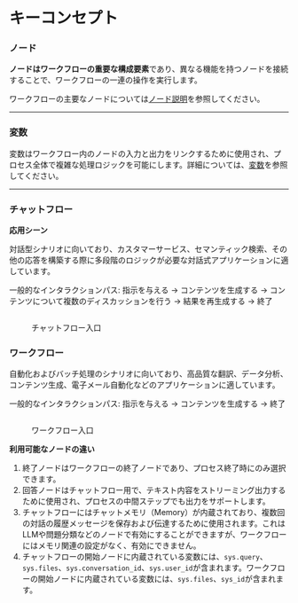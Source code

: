 # キーコンセプト

### ノード

**ノードはワークフローの重要な構成要素**であり、異なる機能を持つノードを接続することで、ワークフローの一連の操作を実行します。

ワークフローの主要なノードについては[ノード説明](node/)を参照してください。

***

### 変数

変数はワークフロー内のノードの入力と出力をリンクするために使用され、プロセス全体で複雑な処理ロジックを可能にします。詳細については、[変数](variables.md)を参照してください。

***

### チャットフロー

**応用シーン**

対話型シナリオに向いており、カスタマーサービス、セマンティック検索、その他の応答を構築する際に多段階のロジックが必要な対話式アプリケーションに適しています。

一般的なインタラクションパス: 指示を与える → コンテンツを生成する → コンテンツについて複数のディスカッションを行う → 結果を再生成する → 終了

<figure><img src="https://assets-docs.dify.ai//img/jp/workflow/9cafe4803a5c34f3b700d73923ba15f5.webp" alt=""><figcaption><p>チャットフロー入口</p></figcaption></figure>

### ワークフロー

自動化およびバッチ処理のシナリオに向いており、高品質な翻訳、データ分析、コンテンツ生成、電子メール自動化などのアプリケーションに適しています。

一般的なインタラクションパス: 指示を与える → コンテンツを生成する → 終了

<figure><img src="https://assets-docs.dify.ai//img/jp/workflow/04285477f1c8ededeb8b0dbbf0942063.webp" alt=""><figcaption><p>ワークフロー入口</p></figcaption></figure>

**利用可能なノードの違い**

1. 終了ノードはワークフローの終了ノードであり、プロセス終了時にのみ選択できます。
2. 回答ノードはチャットフロー用で、テキスト内容をストリーミング出力するために使用され、プロセスの中間ステップでも出力をサポートします。
3. チャットフローにはチャットメモリ（Memory）が内蔵されており、複数回の対話の履歴メッセージを保存および伝達するために使用されます。これはLLMや問題分類などのノードで有効にすることができますが、ワークフローにはメモリ関連の設定がなく、有効にできません。
4. チャットフローの開始ノードに内蔵されている変数には、`sys.query`、`sys.files`、`sys.conversation_id`、`sys.user_id`が含まれます。ワークフローの開始ノードに内蔵されている変数には、`sys.files`、`sys_id`が含まれます。
